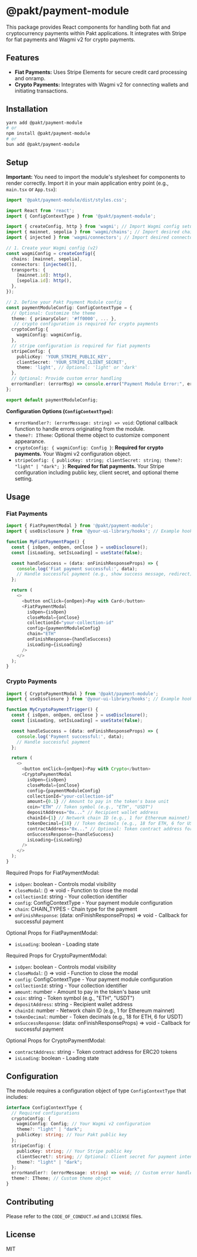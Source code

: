 # @pakt/payment-module

This package provides React components for handling both fiat and cryptocurrency payments within Pakt applications. It integrates with Stripe for fiat payments and Wagmi v2 for crypto payments.

## Features

*   **Fiat Payments:** Uses Stripe Elements for secure credit card processing and onramp.
*   **Crypto Payments:** Integrates with Wagmi v2 for connecting wallets and initiating transactions.

## Installation
```bash
yarn add @pakt/payment-module
# or
npm install @pakt/payment-module
# or
bun add @pakt/payment-module
```

## Setup

**Important:** You need to import the module's stylesheet for components to render correctly. Import it in your main application entry point (e.g., `main.tsx` or `App.tsx`):

```typescript
import '@pakt/payment-module/dist/styles.css';
```

```typescript
import React from 'react';
import { ConfigContextType } from '@pakt/payment-module';

import { createConfig, http } from 'wagmi'; // Import Wagmi config setup
import { mainnet, sepolia } from 'wagmi/chains'; // Import desired chains
import { injected } from 'wagmi/connectors'; // Import desired connectors

// 1. Create your Wagmi config (v2)
const wagmiConfig = createConfig({
  chains: [mainnet, sepolia],
  connectors: [injected()],
  transports: {
    [mainnet.id]: http(),
    [sepolia.id]: http(),
  },
});

// 2. Define your Pakt Payment Module config
const paymentModuleConfig: ConfigContextType = {
  // Optional: Customize the theme
  theme: { primaryColor: '#ff0000', ... },
   // crypto configuration is required for crypto payments
  cryptoConfig:{
    wagmiConfig: wagmiConfig,
  },
  // stripe configuration is required for fiat payments
  stripeConfig: {
    publicKey: 'YOUR_STRIPE_PUBLIC_KEY',
    clientSecret: 'YOUR_STRIPE_CLIENT_SECRET', 
    theme: 'light', // Optional: 'light' or 'dark'
  },
  // Optional: Provide custom error handling
  errorHandler: (errorMsg) => console.error("Payment Module Error:", errorMsg),
};

export default paymentModuleConfig;
```

**Configuration Options (`ConfigContextType`):**

*   `errorHandler?: (errorMessage: string) => void`: Optional callback function to handle errors originating from the module.
*   `theme?: ITheme`: Optional theme object to customize component appearance.
*   `cryptoConfig: { wagmiConfig: Config }`: **Required for crypto payments.** Your Wagmi v2 configuration object.
*   `stripeConfig: { publicKey: string; clientSecret: string; theme?: "light" | "dark"; }`: **Required for fiat payments.** Your Stripe configuration including public key, client secret, and optional theme setting.

## Usage
### Fiat Payments

```typescript
import { FiatPaymentModal } from '@pakt/payment-module';
import { useDisclosure } from '@your-ui-library/hooks'; // Example hook for modal state

function MyFiatPaymentPage() {
  const { isOpen, onOpen, onClose } = useDisclosure();
  const [isLoading, setIsLoading] = useState(false);

  const handleSuccess = (data: onFinishResponseProps) => {
    console.log('Fiat payment successful:', data);
    // Handle successful payment (e.g., show success message, redirect)
  };

  return (
    <>
      <button onClick={onOpen}>Pay with Card</button>
      <FiatPaymentModal
        isOpen={isOpen}
        closeModal={onClose}
        collectionId="your-collection-id"
        config={paymentModuleConfig}
        chain="ETH"
        onFinishResponse={handleSuccess}
        isLoading={isLoading}
      />
    </>
  );
}
```

### Crypto Payments

```typescript
import { CryptoPaymentModal } from '@pakt/payment-module';
import { useDisclosure } from '@your-ui-library/hooks'; // Example hook for modal state

function MyCryptoPaymentTrigger() {
  const { isOpen, onOpen, onClose } = useDisclosure();
  const [isLoading, setIsLoading] = useState(false);

  const handleSuccess = (data: onFinishResponseProps) => {
    console.log('Payment successful:', data);
    // Handle successful payment
  };

  return (
    <>
      <button onClick={onOpen}>Pay with Crypto</button>
      <CryptoPaymentModal
        isOpen={isOpen}
        closeModal={onClose}
        config={paymentModuleConfig}
        collectionId="your-collection-id"
        amount={0.1} // Amount to pay in the token's base unit
        coin="ETH" // Token symbol (e.g., "ETH", "USDT")
        depositAddress="0x..." // Recipient wallet address
        chainId={1} // Network chain ID (e.g., 1 for Ethereum mainnet)
        tokenDecimal={18} // Token decimals (e.g., 18 for ETH, 6 for USDT)
        contractAddress="0x..." // Optional: Token contract address for ERC20 tokens
        onSuccessResponse={handleSuccess}
        isLoading={isLoading}
      />
    </>
  );
}
```

Required Props for FiatPaymentModal:
* `isOpen`: boolean - Controls modal visibility
* `closeModal`: () => void - Function to close the modal
* `collectionId`: string - Your collection identifier
* `config`: ConfigContextType - Your payment module configuration
* `chain`: CHAIN_TYPES - Chain type for the payment
* `onFinishResponse`: (data: onFinishResponseProps) => void - Callback for successful payment

Optional Props for FiatPaymentModal:
* `isLoading`: boolean - Loading state

Required Props for CryptoPaymentModal:
* `isOpen`: boolean - Controls modal visibility
* `closeModal`: () => void - Function to close the modal
* `config`: ConfigContextType - Your payment module configuration
* `collectionId`: string - Your collection identifier
* `amount`: number - Amount to pay in the token's base unit
* `coin`: string - Token symbol (e.g., "ETH", "USDT")
* `depositAddress`: string - Recipient wallet address
* `chainId`: number - Network chain ID (e.g., 1 for Ethereum mainnet)
* `tokenDecimal`: number - Token decimals (e.g., 18 for ETH, 6 for USDT)
* `onSuccessResponse`: (data: onFinishResponseProps) => void - Callback for successful payment

Optional Props for CryptoPaymentModal:
* `contractAddress`: string - Token contract address for ERC20 tokens
* `isLoading`: boolean - Loading state

## Configuration

The module requires a configuration object of type `ConfigContextType` that includes:

```typescript
interface ConfigContextType {
  // Required configurations
  cryptoConfig: {
    wagmiConfig: Config; // Your Wagmi v2 configuration
    theme?: "light" | "dark";
    publicKey: string; // Your Pakt public key
  };
  stripeConfig: {
    publicKey: string; // Your Stripe public key
    clientSecret?: string; // Optional: Client secret for payment intent
    theme?: "light" | "dark";
  };
  errorHandler?: (errorMessage: string) => void; // Custom error handler
  theme?: ITheme; // Custom theme object
}
```

## Contributing

Please refer to the `CODE_OF_CONDUCT.md` and `LICENSE` files.

## License

MIT
